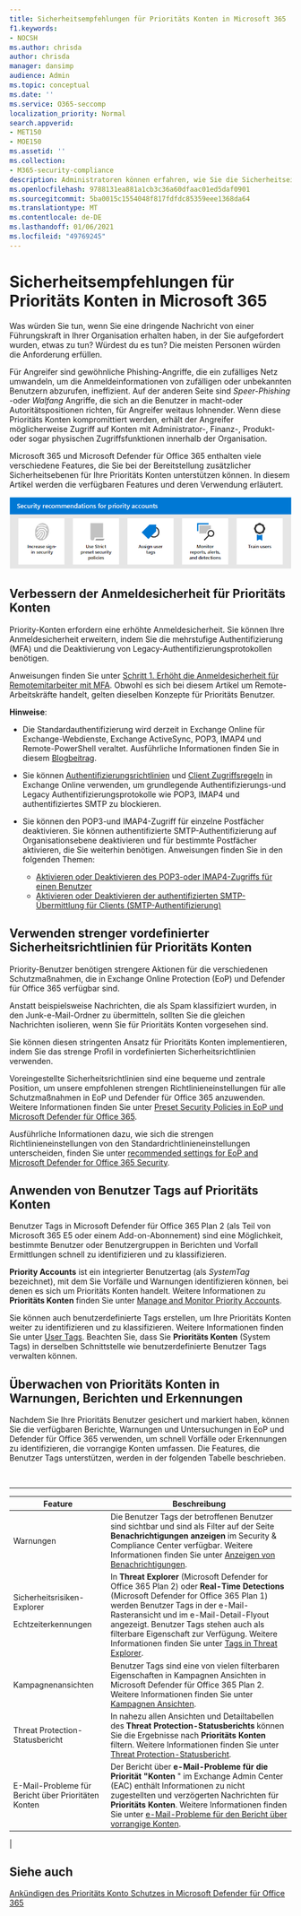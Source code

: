 ```yaml
---
title: Sicherheitsempfehlungen für Prioritäts Konten in Microsoft 365
f1.keywords:
- NOCSH
ms.author: chrisda
author: chrisda
manager: dansimp
audience: Admin
ms.topic: conceptual
ms.date: ''
ms.service: O365-seccomp
localization_priority: Normal
search.appverid:
- MET150
- MOE150
ms.assetid: ''
ms.collection:
- M365-security-compliance
description: Administratoren können erfahren, wie Sie die Sicherheitseinstellungen erhöhen und Berichte, Warnungen und Untersuchungen für Prioritäts Konten in Ihren Microsoft 365-Organisationen verwenden.
ms.openlocfilehash: 9788131ea881a1cb3c36a60dfaac01ed5daf0901
ms.sourcegitcommit: 5ba0015c1554048f817fdfdc85359eee1368da64
ms.translationtype: MT
ms.contentlocale: de-DE
ms.lasthandoff: 01/06/2021
ms.locfileid: "49769245"
---
```

# <a name="security-recommendations-for-priority-accounts-in-microsoft-365"></a>Sicherheitsempfehlungen für Prioritäts Konten in Microsoft 365

Was würden Sie tun, wenn Sie eine dringende Nachricht von einer Führungskraft in Ihrer Organisation erhalten haben, in der Sie aufgefordert wurden, etwas zu tun? Würdest du es tun? Die meisten Personen würden die Anforderung erfüllen.

Für Angreifer sind gewöhnliche Phishing-Angriffe, die ein zufälliges Netz umwandeln, um die Anmeldeinformationen von zufälligen oder unbekannten Benutzern abzurufen, ineffizient. Auf der anderen Seite sind _Speer-Phishing_ -oder _Walfang_ Angriffe, die sich an die Benutzer in macht-oder Autoritätspositionen richten, für Angreifer weitaus lohnender. Wenn diese Prioritäts Konten kompromittiert werden, erhält der Angreifer möglicherweise Zugriff auf Konten mit Administrator-, Finanz-, Produkt-oder sogar physischen Zugriffsfunktionen innerhalb der Organisation.

Microsoft 365 und Microsoft Defender für Office 365 enthalten viele verschiedene Features, die Sie bei der Bereitstellung zusätzlicher Sicherheitsebenen für Ihre Prioritäts Konten unterstützen können. In diesem Artikel werden die verfügbaren Features und deren Verwendung erläutert.

![Zusammenfassung der Sicherheitsempfehlungen in Form von Symbolen](../../media/security-recommendations-for-priority-users.png)

## <a name="increase-sign-in-security-for-priority-accounts"></a>Verbessern der Anmeldesicherheit für Prioritäts Konten

Priority-Konten erfordern eine erhöhte Anmeldesicherheit. Sie können Ihre Anmeldesicherheit erweitern, indem Sie die mehrstufige Authentifizierung (MFA) und die Deaktivierung von Legacy-Authentifizierungsprotokollen benötigen.

Anweisungen finden Sie unter [Schritt 1. Erhöht die Anmeldesicherheit für Remotemitarbeiter mit MFA](https://docs.microsoft.com/microsoft-365/solutions/empower-people-to-work-remotely-secure-sign-in). Obwohl es sich bei diesem Artikel um Remote-Arbeitskräfte handelt, gelten dieselben Konzepte für Prioritäts Benutzer.

**Hinweise**:

- Die Standardauthentifizierung wird derzeit in Exchange Online für Exchange-Webdienste, Exchange ActiveSync, POP3, IMAP4 und Remote-PowerShell veraltet. Ausführliche Informationen finden Sie in diesem [Blogbeitrag](https://developer.microsoft.com/office/blogs/deferred-end-of-support-date-for-basic-authentication-in-exchange-online/).

- Sie können [Authentifizierungsrichtlinien](https://docs.microsoft.com/exchange/clients-and-mobile-in-exchange-online/disable-basic-authentication-in-exchange-online) und [Client Zugriffsregeln](https://docs.microsoft.com/exchange/clients-and-mobile-in-exchange-online/client-access-rules/client-access-rules) in Exchange Online verwenden, um grundlegende Authentifizierungs-und Legacy Authentifizierungsprotokolle wie POP3, IMAP4 und authentifiziertes SMTP zu blockieren.

- Sie können den POP3-und IMAP4-Zugriff für einzelne Postfächer deaktivieren. Sie können authentifizierte SMTP-Authentifizierung auf Organisationsebene deaktivieren und für bestimmte Postfächer aktivieren, die Sie weiterhin benötigen. Anweisungen finden Sie in den folgenden Themen:
  - [Aktivieren oder Deaktivieren des POP3-oder IMAP4-Zugriffs für einen Benutzer](https://docs.microsoft.com/exchange/clients-and-mobile-in-exchange-online/pop3-and-imap4/enable-or-disable-pop3-or-imap4-access)
  - [Aktivieren oder Deaktivieren der authentifizierten SMTP-Übermittlung für Clients (SMTP-Authentifizierung)](https://docs.microsoft.com/exchange/clients-and-mobile-in-exchange-online/authenticated-client-smtp-submission)

## <a name="use-strict-preset-security-policies-for-priority-accounts"></a>Verwenden strenger vordefinierter Sicherheitsrichtlinien für Prioritäts Konten

Priority-Benutzer benötigen strengere Aktionen für die verschiedenen Schutzmaßnahmen, die in Exchange Online Protection (EoP) und Defender für Office 365 verfügbar sind.

Anstatt beispielsweise Nachrichten, die als Spam klassifiziert wurden, in den Junk-e-Mail-Ordner zu übermitteln, sollten Sie die gleichen Nachrichten isolieren, wenn Sie für Prioritäts Konten vorgesehen sind.

Sie können diesen stringenten Ansatz für Prioritäts Konten implementieren, indem Sie das strenge Profil in vordefinierten Sicherheitsrichtlinien verwenden.

Voreingestellte Sicherheitsrichtlinien sind eine bequeme und zentrale Position, um unsere empfohlenen strengen Richtlinieneinstellungen für alle Schutzmaßnahmen in EoP und Defender für Office 365 anzuwenden. Weitere Informationen finden Sie unter [Preset Security Policies in EoP und Microsoft Defender für Office 365](preset-security-policies.md).

Ausführliche Informationen dazu, wie sich die strengen Richtlinieneinstellungen von den Standardrichtlinieneinstellungen unterscheiden, finden Sie unter [recommended settings for EoP and Microsoft Defender for Office 365 Security](recommended-settings-for-eop-and-office365-atp.md).

## <a name="apply-user-tags-to-priority-accounts"></a>Anwenden von Benutzer Tags auf Prioritäts Konten

Benutzer Tags in Microsoft Defender für Office 365 Plan 2 (als Teil von Microsoft 365 E5 oder einem Add-on-Abonnement) sind eine Möglichkeit, bestimmte Benutzer oder Benutzergruppen in Berichten und Vorfall Ermittlungen schnell zu identifizieren und zu klassifizieren.

**Priority Accounts** ist ein integrierter Benutzertag (als _SystemTag_ bezeichnet), mit dem Sie Vorfälle und Warnungen identifizieren können, bei denen es sich um Prioritäts Konten handelt. Weitere Informationen zu **Prioritäts Konten** finden Sie unter [Manage and Monitor Priority Accounts](https://docs.microsoft.com/microsoft-365/admin/setup/priority-accounts).

Sie können auch benutzerdefinierte Tags erstellen, um Ihre Prioritäts Konten weiter zu identifizieren und zu klassifizieren. Weitere Informationen finden Sie unter [User Tags](user-tags.md). Beachten Sie, dass Sie **Prioritäts Konten** (System Tags) in derselben Schnittstelle wie benutzerdefinierte Benutzer Tags verwalten können.

## <a name="monitor-priority-accounts-in-alerts-reports-and-detections"></a>Überwachen von Prioritäts Konten in Warnungen, Berichten und Erkennungen

Nachdem Sie Ihre Prioritäts Benutzer gesichert und markiert haben, können Sie die verfügbaren Berichte, Warnungen und Untersuchungen in EoP und Defender für Office 365 verwenden, um schnell Vorfälle oder Erkennungen zu identifizieren, die vorrangige Konten umfassen. Die Features, die Benutzer Tags unterstützen, werden in der folgenden Tabelle beschrieben.

<br>

****

|Feature|Beschreibung|
|---|---|
|Warnungen|Die Benutzer Tags der betroffenen Benutzer sind sichtbar und sind als Filter auf der Seite **Benachrichtigungen anzeigen** im Security & Compliance Center verfügbar. Weitere Informationen finden Sie unter [Anzeigen von Benachrichtigungen](https://docs.microsoft.com/microsoft-365/compliance/alert-policies#viewing-alerts).|
|Sicherheitsrisiken-Explorer <p> Echtzeiterkennungen|In **Threat Explorer** (Microsoft Defender for Office 365 Plan 2) oder **Real-Time Detections** (Microsoft Defender for Office 365 Plan 1) werden Benutzer Tags in der e-Mail-Rasteransicht und im e-Mail-Detail-Flyout angezeigt. Benutzer Tags stehen auch als filterbare Eigenschaft zur Verfügung. Weitere Informationen finden Sie unter  [Tags in Threat Explorer](threat-explorer.md#tags-in-threat-explorer).|
|Kampagnenansichten|Benutzer Tags sind eine von vielen filterbaren Eigenschaften in Kampagnen Ansichten in Microsoft Defender für Office 365 Plan 2. Weitere Informationen finden Sie unter [Kampagnen Ansichten](campaigns.md).|
|Threat Protection-Statusbericht|In nahezu allen Ansichten und Detailtabellen des **Threat Protection-Statusberichts** können Sie die Ergebnisse nach **Prioritäts Konten** filtern. Weitere Informationen finden Sie unter [Threat Protection-Statusbericht](view-email-security-reports.md#threat-protection-status-report).|
|E-Mail-Probleme für Bericht über Prioritäten Konten|Der Bericht über **e-Mail-Probleme für die Priorität "Konten** " im Exchange Admin Center (EAC) enthält Informationen zu nicht zugestellten und verzögerten Nachrichten für **Prioritäts Konten**. Weitere Informationen finden Sie unter [e-Mail-Probleme für den Bericht über vorrangige Konten](https://docs.microsoft.com/exchange/monitoring/mail-flow-reports/mfr-email-issues-for-priority-accounts-report).|
|

## <a name="see-also"></a>Siehe auch

[Ankündigen des Prioritäts Konto Schutzes in Microsoft Defender für Office 365](https://techcommunity.microsoft.com/t5/microsoft-defender-for-office/announcing-priority-account-protection-in-microsoft-defender-for/ba-p/1696385)
